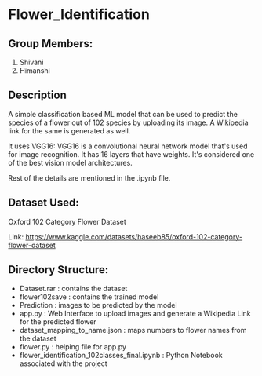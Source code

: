 # Flower_Identification

## Group Members:
1. Shivani
2. Himanshi

## Description
A simple classification based ML model that can be used to predict the species of a flower out of 102 species by uploading its image. A Wikipedia link for the same is generated as well. 

It uses VGG16: VGG16 is a convolutional neural network model that's used for image recognition. It has 16 layers that have weights. It's considered one of the best vision model architectures.

Rest of the details are mentioned in the .ipynb file.

## Dataset Used: 
Oxford 102 Category Flower Dataset

Link: https://www.kaggle.com/datasets/haseeb85/oxford-102-category-flower-dataset

## Directory Structure:
- Dataset.rar : contains the dataset
- flower102save : contains the trained model
- Prediction : images to be predicted by the model
- app.py : Web Interface to upload images and generate a Wikipedia Link for the predicted flower
- dataset_mapping_to_name.json : maps numbers to flower names from the dataset
- flower.py : helping file for app.py
- flower_identification_102classes_final.ipynb : Python Notebook associated with the project
